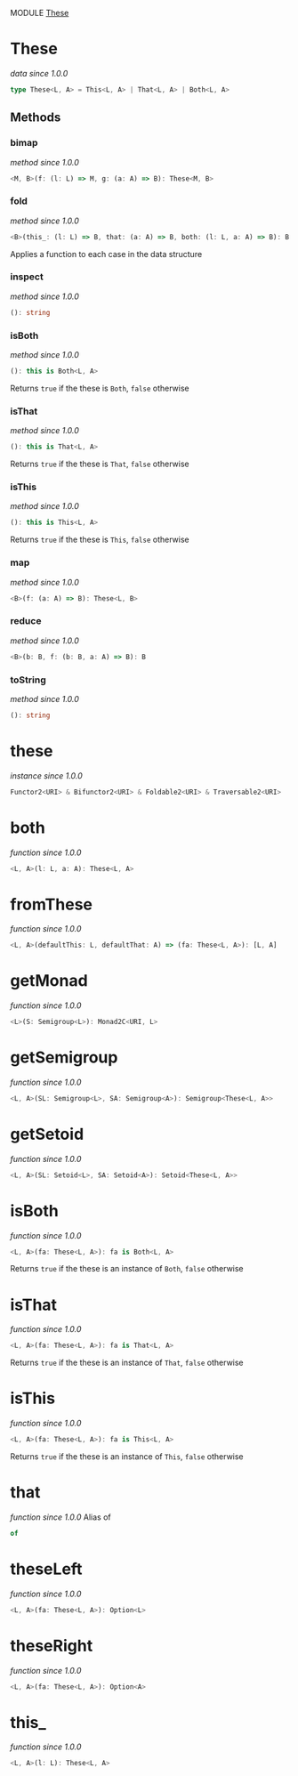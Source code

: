 MODULE [These](https://github.com/gcanti/fp-ts/blob/master/src/These.ts)

# These

_data_
_since 1.0.0_

```ts
type These<L, A> = This<L, A> | That<L, A> | Both<L, A>
```

## Methods

### bimap

_method_
_since 1.0.0_

```ts
<M, B>(f: (l: L) => M, g: (a: A) => B): These<M, B>
```

### fold

_method_
_since 1.0.0_

```ts
<B>(this_: (l: L) => B, that: (a: A) => B, both: (l: L, a: A) => B): B
```

Applies a function to each case in the data structure

### inspect

_method_
_since 1.0.0_

```ts
(): string
```

### isBoth

_method_
_since 1.0.0_

```ts
(): this is Both<L, A>
```

Returns `true` if the these is `Both`, `false` otherwise

### isThat

_method_
_since 1.0.0_

```ts
(): this is That<L, A>
```

Returns `true` if the these is `That`, `false` otherwise

### isThis

_method_
_since 1.0.0_

```ts
(): this is This<L, A>
```

Returns `true` if the these is `This`, `false` otherwise

### map

_method_
_since 1.0.0_

```ts
<B>(f: (a: A) => B): These<L, B>
```

### reduce

_method_
_since 1.0.0_

```ts
<B>(b: B, f: (b: B, a: A) => B): B
```

### toString

_method_
_since 1.0.0_

```ts
(): string
```

# these

_instance_
_since 1.0.0_

```ts
Functor2<URI> & Bifunctor2<URI> & Foldable2<URI> & Traversable2<URI>
```

# both

_function_
_since 1.0.0_

```ts
<L, A>(l: L, a: A): These<L, A>
```

# fromThese

_function_
_since 1.0.0_

```ts
<L, A>(defaultThis: L, defaultThat: A) => (fa: These<L, A>): [L, A]
```

# getMonad

_function_
_since 1.0.0_

```ts
<L>(S: Semigroup<L>): Monad2C<URI, L>
```

# getSemigroup

_function_
_since 1.0.0_

```ts
<L, A>(SL: Semigroup<L>, SA: Semigroup<A>): Semigroup<These<L, A>>
```

# getSetoid

_function_
_since 1.0.0_

```ts
<L, A>(SL: Setoid<L>, SA: Setoid<A>): Setoid<These<L, A>>
```

# isBoth

_function_
_since 1.0.0_

```ts
<L, A>(fa: These<L, A>): fa is Both<L, A>
```

Returns `true` if the these is an instance of `Both`, `false` otherwise

# isThat

_function_
_since 1.0.0_

```ts
<L, A>(fa: These<L, A>): fa is That<L, A>
```

Returns `true` if the these is an instance of `That`, `false` otherwise

# isThis

_function_
_since 1.0.0_

```ts
<L, A>(fa: These<L, A>): fa is This<L, A>
```

Returns `true` if the these is an instance of `This`, `false` otherwise

# that

_function_
_since 1.0.0_
Alias of

```ts
of
```

# theseLeft

_function_
_since 1.0.0_

```ts
<L, A>(fa: These<L, A>): Option<L>
```

# theseRight

_function_
_since 1.0.0_

```ts
<L, A>(fa: These<L, A>): Option<A>
```

# this\_

_function_
_since 1.0.0_

```ts
<L, A>(l: L): These<L, A>
```
